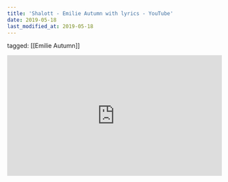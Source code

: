```yaml
---
title: 'Shalott - Emilie Autumn with lyrics - YouTube'
date: 2019-05-18
last_modified_at: 2019-05-18
---
```

tagged: [[Emilie Autumn]]
<iframe allow="accelerometer; autoplay; clipboard-write; encrypted-media; gyroscope; picture-in-picture" allowfullscreen="" frameborder="0" height="281" id="youtube_iframe" src="https://www.youtube.com/embed/2WcopLM6xpE?feature=oembed&amp;enablejsapi=1&amp;origin=https://safe.txmblr.com&amp;wmode=opaque" width="500"></iframe>